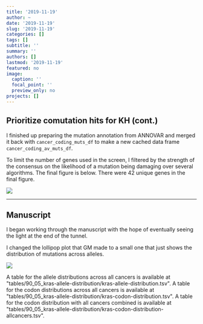 ```yaml
---
title: '2019-11-19'
author: ~
date: '2019-11-19'
slug: '2019-11-19'
categories: []
tags: []
subtitle: ''
summary: ''
authors: []
lastmod: '2019-11-19'
featured: no
image:
  caption: ''
  focal_point: ''
  preview_only: no
projects: []
---
```



## Prioritize comutation hits for KH (cont.)

I finished up preparing the mutation annotation from ANNOVAR and merged it back with `cancer_coding_muts_df` to make a new cached data frame `cancer_coding_av_muts_df`.

To limit the number of genes used in the screen, I filtered by the strength of the consensus on the likelihood of a mutation being damaging over several algorithms.
The final figure is below.
There were 42 unique genes in the final figure.

![](/img/graphs/90_15_kh-resubmission/genetic_interaction_network_COAD_thick_comutation_goi_damaging.svg)

---

## Manuscript

I began working through the manuscript with the hope of eventually seeing the light at the end of the tunnel.

I changed the lollipop plot that GM made to a small one that just shows the distribution of mutations across alleles.

![](/img/graphs/90_05_kras-allele-distribution/lollipop-kras.svg)

A table for the allele distributions across all cancers is available at "tables/90_05_kras-allele-distribution/kras-allele-distribution.tsv".
A table for the codon distributions across all cancers is available at "tables/90_05_kras-allele-distribution/kras-codon-distribution.tsv".
A table for the codon distribution with all cancers combined is available at "tables/90_05_kras-allele-distribution/kras-codon-distribution-allcancers.tsv".